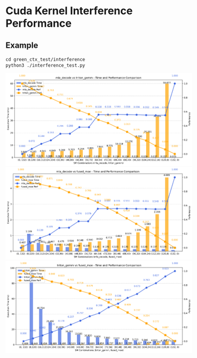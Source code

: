 # Cuda Kernel Interference Performance

## Example

```shell
cd green_ctx_test/interference
python3 ./interference_test.py
```

![1](green_ctx_test/interference/mla_decode_triton_gemm.png)
![2](green_ctx_test/interference/mla_decode_fused_moe.png)
![3](green_ctx_test/interference/triton_gemm_fused_moe.png)